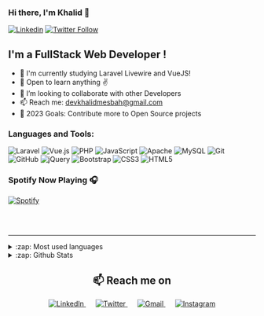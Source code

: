 ### Hi there, I'm Khalid 👋

[![Linkedin](https://img.shields.io/badge/linked-in-369?style=for-the-badge&logo=linkedin&logoColor=white&color=blue)](https://www.linkedin.com/in/khalidmesbah) 
[![Twitter Follow](https://img.shields.io/twitter/follow/khaledeev?color=1DA1F2&logo=twitter&style=for-the-badge)](https://twitter.com/khaledeev) 
<!--  <img alt="LinkedIn" src="https://img.shields.io/badge/Khalid Mesbah-%230077B5.svg?style=for-the-badge&logo=linkedin&logoColor=white"/> -->


## I'm a FullStack Web Developer !

- 🔭 I'm currently studying Laravel Livewire and VueJS!
- 🌱 Open to learn anything ✌️
- 👯 I’m looking to collaborate with other Developers
- 📫 Reach me: devkhalidmesbah@gmail.com
- 🥅 2023 Goals: Contribute more to Open Source projects 



### Languages and Tools:


<img alt="Laravel" src="https://img.shields.io/badge/laravel-%23FF2D20.svg?style=for-the-badge&logo=laravel&logoColor=white"/> <img alt="Vue.js" src="https://img.shields.io/badge/vuejs-%2335495e.svg?style=for-the-badge&logo=vue-dot-js&logoColor=%234FC08D"/> <img alt="PHP" src="https://img.shields.io/badge/php-%23777BB4.svg?style=for-the-badge&logo=php&logoColor=white"/> <img alt="JavaScript" src="https://img.shields.io/badge/javascript-%23323330.svg?style=for-the-badge&logo=javascript&logoColor=%23F7DF1E"/> <img alt="Apache" src="https://img.shields.io/badge/apache-%23D42029.svg?style=for-the-badge&logo=apache&logoColor=white"/> <img alt="MySQL" src="https://img.shields.io/badge/mysql-%2300f.svg?style=for-the-badge&logo=mysql&logoColor=white"/> <img alt="Git" src="https://img.shields.io/badge/git-%23F05033.svg?style=for-the-badge&logo=git&logoColor=white"/> <img alt="GitHub" src="https://img.shields.io/badge/github-%23121011.svg?style=for-the-badge&logo=github&logoColor=white"/> <img alt="jQuery" src="https://img.shields.io/badge/jquery-%230769AD.svg?style=for-the-badge&logo=jquery&logoColor=white"/> <img alt="Bootstrap" src="https://img.shields.io/badge/bootstrap-%23563D7C.svg?style=for-the-badge&logo=bootstrap&logoColor=white"/> <img alt="CSS3" src="https://img.shields.io/badge/css3-%231572B6.svg?style=for-the-badge&logo=css3&logoColor=white"/> <img alt="HTML5" src="https://img.shields.io/badge/html5-%23E34F26.svg?style=for-the-badge&logo=html5&logoColor=white"/> 



### Spotify Now Playing 🎧
[![Spotify](https://novatorem.vercel.app/api/spotify)](https://open.spotify.com/playlist/2xsIoqzZXdHDvnrot6Z8ql?si=74048ffa72d945ee)



<br />
<br />

---

<details>
  <summary>:zap: Most used languages</summary>
  
  [![Top Langs](https://github-readme-stats.vercel.app/api/top-langs/?username=khaledeev)](https://github.com/khaledeev/github-readme-stats)


</details>


<details>
  <summary>:zap: Github Stats</summary>

  <img align="left" alt="Khalid's Github Stats" src="https://github-readme-stats.vercel.app/api?username=khaledeev&show_icons=true&hide_border=true" />

</details>


<h2  align="center">📫 Reach me on</h2>
<p align="center">
  <a target="_blank"href="https://www.linkedin.com/in/khalidmesbah/">
    <img alt="LinkedIn" src="https://img.shields.io/badge/linkedin-%230077B5.svg?&style=for-the-badge&logo=linkedin&logoColor=white"/>
  </a>&nbsp;&nbsp;&nbsp;&nbsp;
  <a target="_blank"href="https://twitter.com/khaledeev">
    <img alt="Twitter" src="https://img.shields.io/badge/twitter-%231DA1F2.svg?&style=for-the-badge&logo=twitter&logoColor=white"/>
  </a>&nbsp;&nbsp;&nbsp;&nbsp;
  <a href="mailto:devkhalidmesbah@gmail.com?subject=Hello%20Khalid,%20From%20Github">
    <img alt="Gmail" src="https://img.shields.io/badge/gmail-%23D14836.svg?&style=for-the-badge&logo=gmail&logoColor=white"/>
  </a>&nbsp;&nbsp;&nbsp;&nbsp;
  <a target="_blank" href="https://www.instagram.com/khaledeev"> 
    <img alt="Instagram" src="https://img.shields.io/badge/khaledeev-%23E4405F.svg?style=for-the-badge&logo=Instagram&logoColor=white"/> 
  </a>
</p>





[website]: https://dev.to/khaledeev/
[facebook]: https://www.facebook.com/khaledeev/
[youtube]: https://www.youtube.com/c/khaledeev/
[instagram]: https://www.instagram.com/khaledeev/
[linkedin]: https://www.linkedin.com/in/khalidmesbah/
